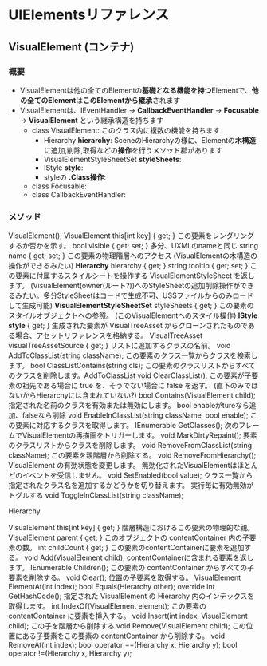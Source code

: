 # UIElementsリファレンス

## VisualElement (コンテナ)

### 概要

- VisualElementは他の全てのElementの**基礎となる機能を持つ**Elementで、**他の全てのElement**は**このElementから継承**されます
- VisualElementは、IEventHandler -> **CallbackEventHandler** -> **Focusable** -> **VisualElement** という継承構造を持ちます
  - class VisualElement: このクラス内に複数の機能を持ちます
    - Hierarchy **hierarchy**: SceneのHierarchyの様に、Elementの**木構造**に追加,削除,取得などの**操作**を行うメソッド郡があります
    - VisualElementStyleSheetSet **styleSheets**: 
    - IStyle **style**: 
    - styleの **.Class操作**: 
  - class Focusable: 
  - class CallbackEventHandler: 

### メソッド

VisualElement();
VisualElement this[int key] { get; }
この要素をレンダリングするか否かを示す。
bool visible { get; set; }
多分、UXMLのnameと同じ
string name { get; set; }
この要素の物理階層へのアクセス
    (VisualElementの木構造の操作ができるみたい)
**Hierarchy** hierarchy { get; }
string tooltip { get; set; }
この要素に付属するスタイルシートを操作する VisualElementStyleSheet を返します。
    (VisualElement(owner(ルート?))へのStyleSheetの追加削除操作ができるみたい。多分StyleSheetはコードで生成不可、USSファイルからのみロードして生成可能)
**VisualElementStyleSheetSet** styleSheets { get; }
この要素のスタイルオブジェクトへの参照。
    (このVisualElementへのスタイル操作)
**IStyle style** { get; }
生成された要素が VisualTreeAsset からクローンされたものである場合、アセットリファレンスを格納する。
VisualTreeAsset visualTreeAssetSource { get; }
リストに追加するクラスの名前。
void AddToClassList(string className);
この要素のクラス一覧からクラスを検索します。
bool ClassListContains(string cls);
この要素のクラスリストからすべてのクラスを削除します。AddToClassList
void ClearClassList();
この要素が子要素の祖先である場合に true を、そうでない場合に false を返す。
    (直下のみではないからHierarchyには含まれていない?)
bool Contains(VisualElement child);
指定された名前のクラスを有効または無効にします。
    bool enableがtureなら追加、falseなら削除
void EnableInClassList(string className, bool enable);
この要素に対応するクラスを取得します。
IEnumerable<string> GetClasses();
次のフレームでVisualElementの再描画をトリガーします。
void MarkDirtyRepaint();
要素のクラスリストからクラスを削除します。
void RemoveFromClassList(string className);
この要素を親階層から削除する。
void RemoveFromHierarchy();
VisualElement の有効状態を変更します。
    無効化されたVisualElementはほとんどのイベントを受信しません。
void SetEnabled(bool value);
クラス一覧から指定されたクラス名を追加するかどうかを切り替えます。
    実行毎に有効無効がトグルする
void ToggleInClassList(string className);

Hierarchy

VisualElement this[int key] { get; }
階層構造におけるこの要素の物理的な親。
VisualElement parent { get; }
このオブジェクトの contentContainer 内の子要素の数。
int childCount { get; }
この要素のcontentContainerに要素を追加する。
void Add(VisualElement child);
contentContainerに含まれる要素を返します。
IEnumerable<VisualElement> Children();
この要素の contentContainer からすべての子要素を削除する。
void Clear();
位置の子要素を取得する。
VisualElement ElementAt(int index);
bool Equals(Hierarchy other);
override int GetHashCode();
指定された VisualElement の Hierarchy 内のインデックスを取得します。
int IndexOf(VisualElement element);
この要素の contentContainer に要素を挿入する。
void Insert(int index, VisualElement child);
この子を階層から削除する
 void Remove(VisualElement child);
この位置にある子要素をこの要素の contentContainer から削除する。
void RemoveAt(int index);
bool operator ==(Hierarchy x, Hierarchy y);
bool operator !=(Hierarchy x, Hierarchy y);
